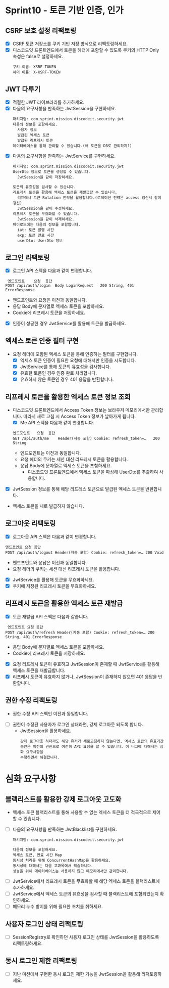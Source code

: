 # Sprint10 - 토큰 기반 인증, 인가

## CSRF 보호 설정 리팩토링

- [x] CSRF 토큰 저장소를 쿠키 기반 저장 방식으로 리팩토링하세요.
- [x] 디스코드잇 프론트엔드에서 토큰을 헤더에 포함할 수 있도록 쿠키의 HTTP Only 속성은 false로 설정하세요.
    ~~~text
    쿠키 이름: XSRF-TOKEN
    헤더 이름: X-XSRF-TOKEN
    ~~~

## JWT 다루기

- [x] 적절한 JWT 라이브러리를 추가하세요.
- [x] 다음의 요구사항을 만족하는 JwtSession을 구현하세요.
    ~~~text
    패키지명: com.sprint.mission.discodeit.security.jwt
    다음의 정보를 포함하세요.
      사용자 정보
      발급된 엑세스 토큰
      발급된 리프레시 토큰
    데이터베이스를 통해 관리할 수 있습니다.(왜 토큰을 DB로 관리하지?)
    ~~~
- [x] 다음의 요구사항을 만족하는 JwtService를 구현하세요.
    ~~~text
    패키지명: com.sprint.mission.discodeit.security.jwt
    UserDto 정보로 토큰을 생성할 수 있습니다.
      JwtSession을 같이 저장하세요.
  
    토큰의 유효성을 검사할 수 있습니다.
    리프레시 토큰을 활용해 엑세스 토큰을 재발급할 수 있습니다.
      리프레시 토큰 Rotation 전략을 활용합니다.(로테이션 전략은 access 갱신시 같이 갱신)
      JwtSession을 같이 수정하세요.
    리프레시 토큰을 무효화할 수 있습니다.
      JwtSession을 같이 삭제하세요.
    페이로드에는 다음의 정보를 포함합니다.
      iat: 토큰 발행 시간
      exp: 토큰 만료 시간
      userDto: UserDto 정보
    ~~~

## 로그인 리팩토링

- [x]  로그인 API 스펙을 다음과 같이 변경합니다.
  ~~~text
   엔드포인트	요청	응답
  POST /api/auth/login	Body LoginRequest	200 String, 401 ErrorResponse
  ~~~
- 엔드포인트와 요청은 이전과 동일합니다.
- 응답 Body에 문자열로 엑세스 토큰을 포함하세요.
- Cookie에 리프레시 토큰을 저장하세요.
- [x]  인증이 성공한 경우 JwtService를 활용해 토큰을 발급하세요.

## 엑세스 토큰 인증 필터 구현

- 요청 헤더에 포함된 엑세스 토큰을 통해 인증하는 필터를 구현합니다.
    - [x] 엑세스 토큰 인증이 필요한 요청에 대해서만 인증을 시도합니다.
    - [x] JwtService를 통해 토큰의 유효성을 검사합니다.
    - [x] 유효한 토큰인 경우 인증 완료 처리합니다.
    - [x] 유효하지 않은 토큰인 경우 401 응답을 반환합니다.

## 리프레시 토큰을 활용한 엑세스 토큰 정보 조회

- 디스코드잇 프론트엔드에서 Access Token 정보는 브라우저 메모리에서만 관리합니다. 따라서 새로 고침 시 Access Token 정보가 날아가게 됩니다.
    - [x]  Me API 스펙을 다음과 같이 변경합니다.
    ~~~text
    엔드포인트	요청	응답
    GET /api/auth/me	Header(자동 포함) Cookie: refresh_token=…	200 String
    ~~~
    - 엔드포인트는 이전과 동일합니다.
    - 요청 헤더의 쿠키는 세션 대신 리프레시 토큰을 활용합니다.
    - 응답 Body에 문자열로 엑세스 토큰을 포함하세요.
        - 디스코드잇 프론트엔드에서 엑세스 토큰을 파싱해 UserDto를 추출하여 사용합니다.

- [x] JwtSession 정보를 통해 해당 리프레스 토큰으로 발급된 엑세스 토큰을 반환합니다.
- 엑세스 토큰을 새로 발급하지 않습니다.

## 로그아웃 리팩토링

- [x]  로그아웃 API 스펙은 다음과 같이 변경합니다.

  ~~~text
  엔드포인트 요청 응답
  POST /api/auth/logout Header(자동 포함) Cookie: refresh_token=… 200 Void
  ~~~

- 엔드포인트와 응답은 이전과 동일합니다.
- 요청 헤더의 쿠키는 세션 대신 리프레시 토큰을 활용합니다.
- [x]  JwtService를 활용해 토큰을 무효화하세요.
- [x]  쿠키에 저장된 리프레시 토큰을 무효화하세요.

## 리프레시 토큰을 활용한 엑세스 토큰 재발급

- [x]  토큰 재발급 API 스펙은 다음과 같습니다.

  ~~~text
   엔드포인트 요청 응답
  POST /api/auth/refresh Header(자동 포함) Cookie: refresh_token=… 200 String, 401 ErrorResponse
  ~~~

- 응답 Body에 문자열로 엑세스 토큰을 포함하세요.
- Cookie에 리프레시 토큰을 저장하세요.
- [x]  요청 리프레시 토큰이 유효하고 JwtSession이 존재할 때 JwtService를 활용해 엑세스 토큰을 재발급합니다.
- [x]  리프레시 토큰이 유효하지 않거나, JwtSession이 존재하지 않으면 401 응답을 반환합니다.

## 권한 수정 리팩토링

- 권한 수정 API 스펙인 이전과 동일합니다.
- [ ] 권한이 수정된 사용자가 로그인 상태라면, 강제 로그아웃 되도록 합니다.
    - JwtSession을 활용하세요.
      ~~~text
      강제 로그아웃 하더라도 해당 유저가 새로고침하지 않는다면, 엑세스 토큰의 유효기간 동안은 이전의 권한으로 여전히 API 요청을 할 수 있습니다. 이 버그에 대해서는 심화 요구사항을
      수행하면서 해결합니다.
      ~~~

# 심화 요구사항

## 블랙리스트를 활용한 강제 로그아웃 고도화

- 엑세스 토큰 블랙리스트를 통해 사용할 수 없는 엑세스 토큰을 더 적극적으로 제어할 수 있습니다.
- [ ] 다음의 요구사항을 만족하는 JwtBlacklist를 구현하세요.
  ~~~text
  패키지명: com.sprint.mission.discodeit.security.jwt
  
  다음의 정보를 포함하세요.
  엑세스 토큰, 만료 시간 Map
  동시성 처리를 위해 ConcurrentHashMap을 활용하세요.
  동시성에 대해서는 다음 교과목에서 학습하니다.
  성능을 위해 데이터베이스는 사용하지 않고 메모리에서만 관리합니다.
  ~~~
- [ ] JwtService에서 리프레시 토큰을 무효화할 때 해당 엑세스 토큰을 블랙리스트에 추가하세요.
- [ ] JwtService에서 엑세스 토큰의 유효성을 검사할 때 블랙리스트에 포함되었는지 확인하세요.
- [ ] 메모리 누수 방지를 위해 필요한 조치를 취하세요.

## 사용자 로그인 상태 리팩토링

- [ ] SessionRegistry로 확인하던 사용자 로그인 상태를 JwtSession을 활용하도록 리팩토링하세요.

## 동시 로그인 제한 리팩토링

- [ ] 지난 미션에서 구현한 동시 로그인 제한 기능을 JwtSession을 활용해 리팩토링하세요.
